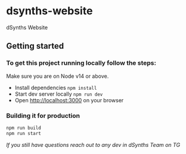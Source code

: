 # dsynths-website

dSynths Website

## Getting started

### To get this project running locally follow the steps:

Make sure you are on Node v14 or above.

- Install dependencies `npm install`
- Start dev server locally `npm run dev`
- Open [http://localhost:3000](http://localhost:3000) on your browser

### Building it for production

```bash
npm run build
npm run start
```

_If you still have questions reach out to any dev in dSynths Team on TG_
